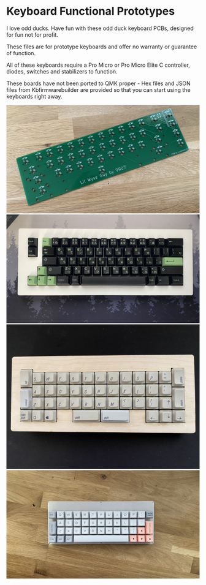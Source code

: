 # Keyboard Functional Prototypes

I love odd ducks. Have fun with these odd duck keyboard PCBs, designed for fun not for profit.

These files are for prototype keyboards and offer no warranty or guarantee of function.

All of these keyboards require a Pro Micro or Pro Micro Elite C controller, diodes, switches and stabilizers to function.

These boards have not been ported to QMK proper - Hex files and JSON files from Kbfirmwarebuilder are provided so that you can start using the keyboards right away.

![PCB](LilWyseGuy/lwg_pcb.jpeg)
![PCB](Southpaw66/IMG_0970.jpeg)
![PCB](OrthoIIC/OrthoIIC_Alps.jpeg)
![PCB](OrthoIIC/orthoIIC_MX.jpeg)
